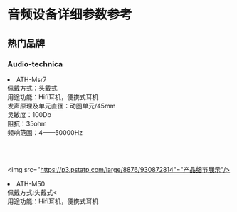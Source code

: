 <h1>音频设备详细参数参考</h1>

<h2>热门品牌</h2>

<h3>Audio-technica</h3>

<li>ATH-Msr7</li>

<table><tr>佩戴方式：头戴式</tr><br/>

<tr>用途功能：Hifi耳机，便携式耳机</tr><br/>

<tr>发声原理及单元直径：动圈单元/45mm</tr><br/>

<tr>灵敏度：100Db</tr><br/>

<tr>阻抗：35ohm</tr><br/>

<tr>频响范围：4——50000Hz</tr></table><br/>

<img src="https://p3.pstatp.com/large/8876/930872814"="产品细节展示"/>

<li>ATH-M50</li>

<table><tr>佩戴方式:头戴式</tr><<br>

<tr>用途功能：Hifi耳机，便携式耳机</tr></table>
